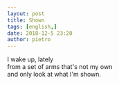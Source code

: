 ```yaml
---
layout: post
title: Shown
tags: [english,]
date: 2018-12-5 23:20
author: pietro
---
```

I wake up, lately<br/>from a set of arms that's not my own<br/>and only look at what I'm shown.
